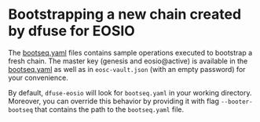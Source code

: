 # Bootstrapping a new chain created by dfuse for EOSIO

The [bootseq.yaml](./bootseq.yaml) files contains sample operations executed to bootstrap a fresh chain. The master key  (genesis and eosio@active) is available in the [bootseq.yaml](./bootseq.yaml) as well as  in `eosc-vault.json` (with an empty password) for your convenience.  

By default, `dfuse-eosio` will look for `bootseq.yaml` in your working directory. Moreover, you can override this behavior by providing it with flag `--booter-bootseq` that contains the path to the `bootseq.yaml` file.